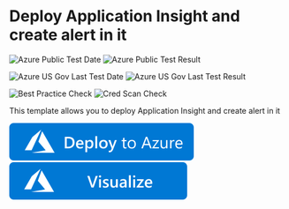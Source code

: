 # Deploy Application Insight and create alert in it

![Azure Public Test Date](https://azurequickstartsservice.blob.core.windows.net/badges/301-insights-alertrules-application-insights/PublicLastTestDate.svg)
![Azure Public Test Result](https://azurequickstartsservice.blob.core.windows.net/badges/301-insights-alertrules-application-insights/PublicDeployment.svg)

![Azure US Gov Last Test Date](https://azurequickstartsservice.blob.core.windows.net/badges/301-insights-alertrules-application-insights/FairfaxLastTestDate.svg)
![Azure US Gov Last Test Result](https://azurequickstartsservice.blob.core.windows.net/badges/301-insights-alertrules-application-insights/FairfaxDeployment.svg)

![Best Practice Check](https://azurequickstartsservice.blob.core.windows.net/badges/301-insights-alertrules-application-insights/BestPracticeResult.svg)
![Cred Scan Check](https://azurequickstartsservice.blob.core.windows.net/badges/301-insights-alertrules-application-insights/CredScanResult.svg)

This template allows you to deploy Application Insight and create alert in it

[![Deploy To Azure](https://raw.githubusercontent.com/Azure/azure-quickstart-templates/master/1-CONTRIBUTION-GUIDE/images/deploytoazure.svg?sanitize=true)]("https://portal.azure.com/#create/Microsoft.Template/uri/https%3A%2F%2Fraw.githubusercontent.com%2FAzure%2Fazure-quickstart-templates%2Fmaster%2F301-insights-alertrules-application-insights%2Fazuredeploy.json")  [![Visualize](https://raw.githubusercontent.com/Azure/azure-quickstart-templates/master/1-CONTRIBUTION-GUIDE/images/visualizebutton.svg?sanitize=true)]("http://armviz.io/#/?load=https%3A%2F%2Fraw.githubusercontent.com%2FAzure%2Fazure-quickstart-templates%2Fmaster%2F301-insights-alertrules-application-insights%2Fazuredeploy.json")






